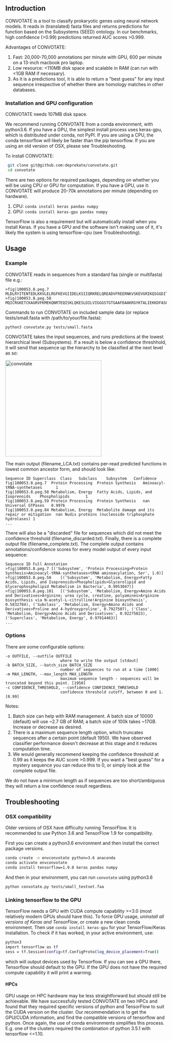 ## Introduction
CONVOTATE is a tool to classify prokaryotic genes using neural network models. It reads in (translated) fasta files and returns predictions for function based on the Subsystems (SEED) ontology. In our benchmarks, high confidence (>0.99) predictions returned AUC scores >0.999.

Advantages of CONVOTATE:
1. Fast: 20,000-70,000 annotations per minute with GPU, 600 per minute on a 13-inch macbook pro laptop.
2. Low resource: <110MB disk space and scalable in RAM (can run with <1GB RAM if necessary).
3. As it is a predictions tool, it is able to return a "best guess" for any input sequence irrespective of whether there are homology matches in other databases. 


### Installation and GPU configuration
CONVOTATE needs 107MB disk space.

We recommend running CONVOTATE from a conda environment, with python3.6. If you have a GPU, the simplest install process uses keras-gpu, which is distributed under conda, not PyPI. If you are using a CPU, the conda tensorflow will likely be faster than the pip tensorflow.  If you are using an old version of OSX, please see Troubleshooting.

To install CONVOTATE:
```sh
 git clone git@github.com:deprekate/convotate.git
 cd convotate
```

There are two options for required packages, depending on whether you will be using CPU or GPU for computation. If you have a GPU, use it: CONVOTATE will produce 20-70k annotations per minute (depending on hardware). 
1. CPU: ```conda install keras pandas numpy```
2. GPU: ```conda install keras-gpu pandas numpy```

TensorFlow is also a requirement but will automatically install when you install Keras. If you have a GPU and the software isn't making use of it, it's likely the system is using tensorflow-cpu (see Troubleshooting).

## Usage
### Example
CONVOTATE reads in sequences from a standard faa (single or multifasta) file e.g.:
```
>fig|100053.8.peg.7
MLDLRYITENTEDLKKVLELRGFKEVGIIDELKSIIQRKRELQREADVFREERNKVSKEVGRIKQSGGDITEISASVKLVGEKIKEIETKLEQEENALININLGLPNILDPKVPNGKSEHDNIVQYEVGKIPSFSFLPKPHFEIGEALNWINFEK
>fig|100053.8.peg.58
MQICRGKETCKAGRVFKMEKQNRTEQISKLQKESLDILVIGGGSTGTGAAFDAAKRGYKTALIEKKDFASGTSSRSTKLIHGGVRYLAQFHFKLIHEALTERQRLLENAPHLVKPLKFLLPAYRFYERPYYGIGLTLYDI
```
Commands to run CONVOTATE on included sample data (or replace tests/small.fasta with /path/to/your/file.fasta):
```sh
python3 convotate.py tests/small.fasta 
```

CONVOTATE takes the input sequences, and runs predictions at the lowest hierarchical level (Subsystems). If a result is below a confidence threshhold, it will send that sequence up the hierarchy to be classified at the next level as so:

<img src="fig1.png" alt="convotate" width="300"/>


The main output (filename_LCA.txt) contains per-read predicted functions in lowest common ancestor form, and should look like:
```
Sequence ID	Superclass	Class	Subclass	Subsystem	Confidence
fig|100053.8.peg.7	Protein Processing	Protein Synthesis	Aminoacyl-tRNA-synthetases		1
fig|100053.8.peg.58	Metabolism, Energy	Fatty Acids, Lipids, and Isoprenoids	Phospholipids		1
fig|100053.8.peg.59	Protein Processing	Protein Synthesis	nan	Universal GTPases	0.9976
fig|100053.8.peg.84	Metabolism, Energy	Metabolite damage and its repair or mitigation	nan	Nudix proteins (nucleoside triphosphate hydrolases)	1
...
```
There will also be a "discarded" file for sequences which did not meet the confidence threshold (filename_discarded.txt). Finally, there is a complete output file (filename_complete.txt). The complete output contains annotations/confidence scores for every model output of every input sequence:

```
Sequence ID	Full Annotation
>fig|100053.8.peg.7	[('Subsystem', 'Protein Processing>Protein Synthesis>Aminoacyl-tRNA-synthetases>tRNA aminoacylation, Ser', 1.0)]
>fig|100053.8.peg.58	[('Subsystem', 'Metabolism, Energy>Fatty Acids, Lipids, and Isoprenoids>Phospholipids>Glycerolipid and Glycerophospholipid Metabolism in Bacteria', 0.9953047)]
>fig|100053.8.peg.101	[('Subsystem', 'Metabolism, Energy>Amino Acids and Derivatives>Arginine; urea cycle, creatine, polyamines>Arginine biosynthesis via N-acetyl-L-citrulline!Arginine biosynthesis', 0.5832784), ('Subclass', 'Metabolism, Energy>Amino Acids and Derivatives>Proline and 4-hydroxyproline', 0.7927507), ('Class', 'Metabolism, Energy>Amino Acids and Derivatives', 0.92275023), ('Superclass', 'Metabolism, Energy', 0.97914463)]
...
```

### Options
There are some configurable options: 
```
-o OUTFILE, --outfile OUTFILE
                        where to write the output [stdout]
-b BATCH_SIZE, --batch_size BATCH_SIZE
                        number of sequences to run at a time [1000]
-m MAX_LENGTH, --max_length MAX_LENGTH
                        maximum sequence length - sequences will be truncated beyond this point. [1950]
-c CONFIDENCE_THRESHOLD, --confidence CONFIDENCE_THRESHOLD
                        confidence threshold cutoff, between 0 and 1. [0.99]
``` 
Notes:
1. Batch size can help with RAM management. A batch size of 10000 (default) will use ~2.7 GB of RAM; a batch size of 100k takes ~17GB. Increase or decrease as desired. 
1. There is a maximum sequence length option, which truncates sequences after a certain point (default 1950). We have observed classifier performance doesn't decrease at this stage and it reduces computation time. 
1. We would generally recommend keeping the confidence threshold at 0.99 as it keeps the AUC score >0.999. If you want a "best guess" for a mystery sequence you can reduce this to 0, or simply look at the complete output file.

We do not have a minimum length as if sequences are too short/ambiguous they will return a low confidence result regardless.

## Troubleshooting

### OSX compatibility
Older versions of OSX have difficulty running TensorFlow.  It is recommended to use Python 3.6 and TensorFlow 1.9 for compatibility.

First you can create a python3.6 environment and then install the correct package versions.
```sh
conda create -n envconvotate python=3.6 anaconda
conda activate envconvotate
conda install tensorflow=1.9.0 keras pandas numpy
```

And then in your environment, you can run `convotate` using python3.6
```sh
python convotate.py tests/small_testset.faa
```

### Linking tensorflow to the GPU
TensorFlow needs a GPU with CUDA compute capability >=3.0 (most relatively modern GPUs should have this). To force GPU usage, _uninstall all versions of Keras and TensorFlow_, or create a new clean conda environment. Then use `conda install keras-gpu` for your TensorFlow/Keras installation. To check if it has worked, in your active environment, use:
```sh
python3
import tensorflow as tf
sess = tf.Session(config=tf.ConfigProto(log_device_placement=True))
```
which will output devices used by Tensorflow. If you can see a GPU there, Tensorflow should default to the GPU. If the GPU does not have the required compute capability it will print a warning. 

#### HPCs

GPU usage on HPC hardware may be less straightforward but should still be achievable. We have successfully tested CONVOTATE on two HPCs and found that they required specific versions of python and TensorFlow to suit the CUDA version on the cluster. Our recommendation is to get the GPU/CUDA information, and find the compatible versions of tensorflow and python. Once again, the use of conda environments simplifies this process. E.g. one of the clusters required the combination of python 3.5.1 with tensorflow <=1.10.
